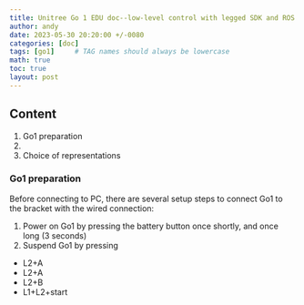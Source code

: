 ```yaml
---
title: Unitree Go 1 EDU doc--low-level control with legged SDK and ROS via wired connection
author: andy
date: 2023-05-30 20:20:00 +/-0080
categories: [doc]
tags: [go1]     # TAG names should always be lowercase
math: true
toc: true
layout: post
---
```


## Content
1. Go1 preparation
2. 
3. Choice of representations


### Go1 preparation

Before connecting to PC, there are several setup steps to connect Go1 to the bracket with the wired connection:
1. Power on Go1 by pressing the battery button once shortly, and once long (3 seconds)
2. Suspend Go1 by pressing
  + L2+A
  + L2+A
  + L2+B
  + L1+L2+start

